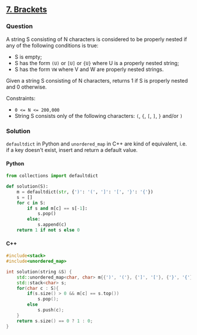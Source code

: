 ## **[7. Brackets](https://app.codility.com/programmers/lessons/7-stacks_and_queues/brackets/)**

### Question
A string S consisting of N characters is considered to be properly nested if any of the following conditions is true:

- S is empty;
- S has the form `(U)` or `[U]` or `{U}` where U is a properly nested string;
- S has the form `VW` where V and W are properly nested strings.

Given a string S consisting of N characters, returns 1 if S is properly nested and 0 otherwise.

Constraints:
- `0 <= N <= 200,000`
- String S consists only of the following characters: `(`, `{`, `[`, `]`, `}` and/or `)`

### Solution
`defaultdict` in Python and `unordered_map` in C++ are kind of equivalent, i.e. if a key doesn't exist, insert and return a default value. 

#### Python
```python
from collections import defaultdict 

def solution(S):
    m = defaultdict(str, {')': '(', ']': '[', '}': '{'})
    s = []
    for c in S:
        if s and m[c] == s[-1]:
            s.pop()
        else:
            s.append(c)
    return 1 if not s else 0
``` 

#### C++
```cpp
#include<stack>
#include<unordered_map>

int solution(string &S) {
    std::unordered_map<char, char> m{{')', '('}, {']', '['}, {'}', '{'}};
    std::stack<char> s;
    for(char c : S){
        if(s.size() > 0 && m[c] == s.top())
            s.pop();
        else
            s.push(c);
    }
    return s.size() == 0 ? 1 : 0;
}
```
